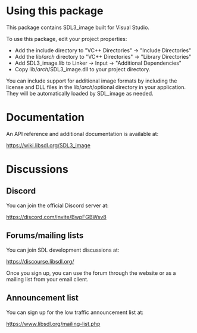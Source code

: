
# Using this package

This package contains SDL3_image built for Visual Studio.

To use this package, edit your project properties:
- Add the include directory to "VC++ Directories" -> "Include Directories"
- Add the lib/_arch_ directory to "VC++ Directories" -> "Library Directories"
- Add SDL3_image.lib to Linker -> Input -> "Additional Dependencies"
- Copy lib/_arch_/SDL3_image.dll to your project directory.

You can include support for additional image formats by including the license and DLL files in the lib/_arch_/optional directory in your application. They will be automatically loaded by SDL_image as needed.

# Documentation

An API reference and additional documentation is available at:

https://wiki.libsdl.org/SDL3_image

# Discussions

## Discord

You can join the official Discord server at:

https://discord.com/invite/BwpFGBWsv8

## Forums/mailing lists

You can join SDL development discussions at:

https://discourse.libsdl.org/

Once you sign up, you can use the forum through the website or as a mailing list from your email client.

## Announcement list

You can sign up for the low traffic announcement list at:

https://www.libsdl.org/mailing-list.php

